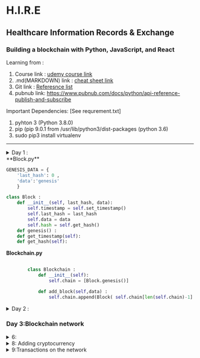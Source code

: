 # H.I.R.E
## Healthcare Information Records & Exchange
### Building a blockchain  with Python, JavaScript, and React
Learning from : 
1. Course link :
	[udemy course link](https://www.udemy.com/course/python-js-react-blockchain/learn/lecture/16601462#overview) 
2. .md(MARKDOWN) link :
	[cheat sheet link](https://www.udemy.com/course/python-js-react-blockchain/learn/lecture/16601462#overview)
3. Git link :
	[Referesnce list]()
4. pubnub link:
	https://www.pubnub.com/docs/python/api-reference-publish-and-subscribe

Important Dependencies: [See requrement.txt]
1. pyhton 3 (Python 3.8.0)
2. pip (pip 9.0.1 from /usr/lib/python3/dist-packages (python 3.6)
3. sudo pip3 install virtualenv
<hr>

<details><summary>Day 1 :</summary><br>
1. complete till ***Section 3*** :<br>
	***Section 1 *** : **Introduction**  || *completed* <br>
	***Section 2 *** : **Python Fundamentals** || *completed* <br>
	***Section 3 *** : **Start the Blockchain Application** || *in-completed* <br>
  
  1.  **Lecture 16.** The Blockchain and Block class :
				```
				$ mkdir HIRE
				$ touch blockchain.py
				$ touch block.py
				``` <br>
  
	  note: 
					keep the documentations upto date ( use docstring [comment vs docstring](https://stackoverflow.com/questions/19074745/docstrings-vs-comments) )

**Highlight:**
	1. The blockchain is list of blocks where each block represents a unit of storage for data. The list is called a chain because each block references the block before it, creating (chain) links between between blocks. In a blockchain that supports a cryptocurrency, blocks store transactions.
	2. A python module is a file that contains various Python definitions and statements. For example, the block.py file serves as the block module for the project. The __name__ value in Python reflects the name of the module it's used within, except when the file is directly executed. When a file is directly executed the __name__ value becomes '__main__'.
	3. Mining blocks refers to the process of running a computationally expensive algorithm in order to create new blocks for the blockchain. We'll expand on this in the section on Proof of Work.
	4. The genesis block is the first block in the blockchain. Since all blocks must reference the block that came before it, the genesis block serves as a hardcoded starter block for the chain.
	5. A hashing algorithm generates a unique output for every unique output. In the case of this project, we're using the sha-256 algorithm, which produces a unique 256 character hash in binary, and a 64 character hash in hexadecimal.
	6. Encoding is the process of converting data into a particular format (such as the utf-8 format). For example, encoding a string in utf-8, would produce the equivalent byte string in utf-8 characters. Decoding converts the encoded data back into its original form.
	7. A lambda in python is a function that can be declared inline. In the project so far, we've used it for the map() method which can transform a list into a new list. The map function's first parameter is a lambda, which defines how to transform each item in the original list to produce the new list. 

</details>
**Block.py**

```python
GENESIS_DATA = {
    'last_hash': 0 ,
    'data':'genesis'
    }

class Block :
	def __init__(self, last_hash, data):
		self.timestamp = self.set_timestamp()
		self.last_hash = last_hash  
		self.data = data  
		self.hash = self.get_hash()  
	def genesis() :
	def get_timestamp(self):
	def get_hash(self):
 ```
 
**Blockchain.py**
```python
  
		class Blockchain :
		    def __init__(self):
		        self.chain = [Block.genesis()]

		    def add_block(self,data) :
		        self.chain.append(Block( self.chain[len(self.chain)-1].hash , data))

```
                
<details><summary>Day 2 :</summary><br>
	
1. complete till ***Section 6*** :<br>
	***Section 4 *** : ** Test the Application**  || *in-completed* <br>
	***Section 5 *** : **Proof of work** || *in-completed* <br>
	***Section 6 *** : **Preparing the Blockchain for Collaboration** || *in-completed* <br>

### Section 4

<details><summary>4 :</summary><br>

```bash

  pip3 search pytest(5.2.1)

```

  Steps::
  	1. create a ***virtual envirnment*** for the current project
        ```bash
        python3 -m venv blockchain-env
		!or
		virtualenv -p python3 HIRE-env
        ```

        this will create avirtual evnv.
        NOTE::
        	<p>IF error:Error: Command '['/home/fmr/projects/ave/venv/bin/python3.4', '-Im', 'ensurepip', '--upgrade', '--default-pip']' returned non-zero exit status 1</p>
        	[resolve ::link](https://stackoverflow.com/questions/24123150/pyvenv-3-4-returned-non-zero-exit-status-1)
        	```
    2. Start the blockchain-env:
    	```console
    	$	source blockchian-env/bin/activate
		!or
		. HIRE-env/bin/activate

    	```
		[ERROR-Window] 
    	TO CHECK whether you are in the virtual env use::
    	```CONSOLE
    	$	echo $VIRTUAL_ENV
    	``` this will print the path
3. Install pytest (5.1.2)
```
$	pip3 install pytest==5.1.2
``` 
4. Automate the dependency donload using **requirement.txt**
5. execute the package using ::
```bash
!this will call the module backend then blockchian
python3 -m backend.blockchain.blockchain
```

6. create a tests file --> test_block.py , test_blockchain.py

7. run the tests

```bash

python3 -m pytest backend/tests

```

**Hilights :**

1. A virtual environment allows you to create an isolated space where your project (or a group of projects) can install its external packages. This is especially helpful when you're managing multiple projects on your machine. Often, external packages update their classes and methods when new versions are released. However, separate virtual environments can have different versions of the same package installed - that way, each project can rely on the versions of their dependencies to stay consistent.
2. A package in python allows you to group together related modules. To create a package, create a directory with an __init__.py file. Python will then recognize the directory as a package, allowing you to import modules contained in that package with a dot syntax. For example, the blockchain/ directory contains both __init__.py and block.py. This allows other files to import the block module with blockchain.block.
3. The general approach to tests is to create a series of assert statements that verify whether or not a value is equal to some other value.

</details>


### SECTION 5 :

<details><summary>5:</summary><br>

**Steps**::
1. 


</details>
</details>


### Day 3:Blockchain network

<details><summary>6:</summary><br>
1. set up flask::
```bash

pip3 install Flask==1.1.1
# to check every present modules on the v-env
```bash
pip3 freeze

```
Add "Flask==1.1.1" in requiements.txt

to run flask (in development mode):
```bash

export FLASK_ENV=development
python3 -m backend.app

```
development mode allows the server to restart whenever there is a change in the code

2. Set up PUBNUB
***https://www.pubnub.com/developers/tech/key-concepts/publish-subscribe/**
**https://www.pubnub.com/docs/python/api-reference-configuration**

1. create a new app over the website https://www.pubnub.com/

2. install pubnub
```bash
pip3 install pubnub==4.1.6
```
update the requirements

3. to set envirnment variable on the bash
```
export PEER = True && python3 -m backend.app
#try set as a replacement on windows 10
#to run the pubsub
pyhton3 -m backend.pubsub
```
https://superuser.com/questions/1500272/equivalent-of-export-command-in-windows

4.	install requests -> Synchronize a peer at startup
```bash
pip3 install requests==2.22.0
```
**Summary**
	An API, or Application Programming Interface is a medium that allows external parties to call code within an existing system.

	HTTP stands for hypertext transfer protocol - and http allows allows you to fetch resources over the web. For example, a GET http request is associated with reading data from an API. A POST http request is associated with sending data to the API.

	Flask is a widely used python module that helps build web servers.

	JSON, which stands for JavaScript Object Notation, is a format for structuring data that is commonly used for sharing objects over the web. Even though the name includes JavaScript, it's actually supported by multiple languages. This makes it a great format to use for sending objects across applications - for example, from a backend server, to a frontend web application.

	The publisher/subscriber pattern, or pub/sub for short, is a networking pattern that exposes various communication channels. Publishers broadcast messages on those channels. And subscribers receive messages on those channels.

	Serialization is the process of converting a complex custom object into a simpler format that can be shared across the web, or perhaps stored in a database more easily. Most often, the end result of serialization is a string representation of the original object. Deserialization would then take the string representation, and convert it back to the complex custom object.


</details>
<details><summary>8: Adding cryptocurrency</summary><br>
1. digital Wallets
2. Signatures and Verification
3. Transactions

## Wallets:
1. use uuid module for adrress of the wallet
2. use cryptogrophy module for encryption
```bash
pip3 install cryptography==2.7
```
To run the wallet module
```bash
python3 -m backend.wallet.wallet
```
3. creare methods for creating signatures, verifying it
4. **test file :: not created**
5. Create transactions , various operations :: validate, update , create

## transaction.py

```python
class Transaction:
	#sender_wallet :: so as to make use of the wallet's object attributes such as keys..  
	#recipient :: wallet's address string
	#amount  :: how much currency to exchange
```
To run the wtransaction module
```bash
python3 -m backend.wallet.transaction

```
***summary***
	A wallet keeps track of an individual's amount of currency. Each wallet has an address, and a pair of keys (a private and a public key).

	The private key of a wallet must be kept secret. It's used to generate signatures (see signatures below) on behalf of the wallet owner for based on objects of data. For example, a wallet owner will sign a generated transaction to make it official.

	The public key is the other half of the keypair, and it can be publicly shared with other entities.

	Signatures are unique data objects created using the private key of keypair and an original data object to sign. With the signature, public key, and the original data object, other entities can verify if the signature was generated by the true owner of the public key.

	ECDSA stands for elliptic cryptography digital signature algorithm, and it's the underlying implementation of the cryptography python module used in the project. The mathematics behind the system use elliptic curves to create keypairs and signatures.

	A transaction consists of an input and output field. The input contains metadata, including the address, public key, and the balance amount of the sender. The input also includes a signature that's generated by the sender, using the transaction output as the underlying data. The output contains a series of entries where recipient addresses will receive certain amounts as a result of the transaction. The transaction can have any number of recipients. At least one of the recipients is the sender address itself, because this details how much currency the sender should have after the transaction is completed.

	Validating transactions involves checking that the total currency sent to the recipients is correct, and that the signature is correct according to the presented public key and transaction output.
</details>

<details><summary>9:Transactions on the network</summary><br>

**GOALS**
1. Create an API method that will allow the application owner to create transaction
2. And also, these transactions shouls be published in the network(serialize and deserialize the transactions)

#### Steps

1. Download postman :: use chrome pugin
2. create a POST request method for transactions

```bash
@app.route('/wallet/transact',methods= ['post'])
#{'recipient' :'foo', 'amount' :15}
```
3. restructure the wallet object to json format
4. USE POSTMAN ::
	1. POST :: http://127.0.0.1:5000/wallet/transact
	2. set Body -> SELECT RAW -> Select json
	3. set POST data -> 

```json
{
	"recipient": "foo",
	"amount": 15
}
```
	4. send
<br>

5. **transaction pool**
Collects all the transaction created in the network
should do ::

1. unique set of transaction object
2. update existing stored transaction when there is an update
3. Rewrite multiple transaction
	
6. broadcast the pool


## test_block.py 

```python
def test_block():
    last_block = Block.genesis()
    data = 'tets-data'
    new_block = Block(last_block.hash,data)

    assert isinstance(last_block, Block)
    assert new_block.data == data
    assert new_block.last_hash == last_block.hash

def test_genesis():
    genesis = Block.genesis()
    assert isinstance(genesis, Block)
    assert genesis.last_hash == GENESIS_DATA['last_hash']
    assert genesis.data == GENESIS_DATA['data']
```

## test_blockchain.py 

```python
def test_blockchain_instance():
    blockchain =Blockchain()
    assert blockchain.chain[0].data == GENESIS_DATA['data']

def test_add_block():
    blockchain =Blockchain()
    data = "test data"
    blockchain.add_block(data)

    assert blockchain.chain[-1].data == data
    assert blockchain.chain[-2].hash == blockchain.chain[-1].last_hash
```

### Activate the virtual envirnment

```bash

source HIRE-env/bin/ativate
. HIRE-env/bin/activate

```

### Install all packages

```bash

pip3 install -r requirements.txt

```

### Run the tests

Make sure to activate the virtual environment.

```bash

pyhton3 -m pytest backend/test

```
### Run the application and the API

```bash

pyhton3 -m backend.app

```

### Run a peer instance

```bash
export PEER = True && python3 -m backend.app
```